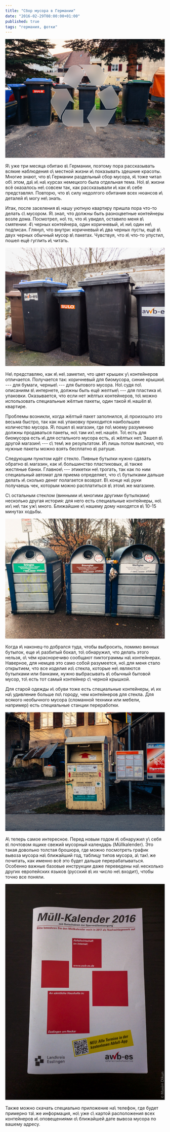 ```yaml
---
title: "Сбор мусора в Германии"
date: "2016-02-29T08:00:00+01:00"
published: true
tags: "германия, фотки"
---
```


![](/images/photos/muell/muell-cover.jpg)

Я\ уже три месяца обитаю в\ Германии, поэтому пора рассказывать всякие
наблюдения о\ местной жизни и\ показывать здешние красоты. Многие знают, что
в\ Германии раздельный сбор мусора, я\ тоже читал об\ этом, да\ и\ на\ курсах
немецкого была отдельная тема. Но\ в\ жизни всё оказалось не\ совсем так, как
рассказывали и\ как я\ себе представлял. Повторю, что в\ силу недолгого обитания
всех нюансов и\ деталей я\ могу не\ знать.

<!--more-->

Итак, после заселения в\ нашу уютную квартиру пришла пора что-то делать
с\ мусором. Я\ знал, что должны быть разноцветные контейнеры возле дома.
Посмотрел, но\ то, что я\ увидел, оставило меня в\ смятении: 4\ черных
контейнера, один коричневый, и\ ни\ один не\ подписан. Глянул, что внутри:
коричневый и\ два черных пусты, ещё в\ двух черных обычный мусор в\ пакетах.
Чувствуя, что я\ что-то упустил, пошел ещё гуглить и\ читать.

![Контейнеры возле дома](/images/photos/muell/muell-home.jpg)

Не\ представляю, как я\ не\ заметил, что цвет крышек у\ контейнеров отличается.
Получается так: коричневый для биомусора, синие крышки\ --- для бумаги,
черные\ --- для бытового мусора. Но\ судя по\ описаниям в\ интернете, должны
быть ещё желтые\ --- для пластика и\ упаковки. Оказывается, что если нет жёлтых
контейнеров, то\ можно использовать специальные жёлтые пакеты, один такой
я\ нашёл в\ квартире.

Проблемы возникли, когда жёлтый пакет заполнился, а\ произошло это весьма
быстро, так как на\ упаковку приходится наибольшее количество мусора. Я\ пошел
в\ магазин, где по\ моему разумению должны продаваться пакеты, но\ там
их\ не\ нашёл. То\ есть для биомусора есть и\ для остального мусора есть,
а\ жёлтых нет. Зашел в\ другой магазин\ --- с\ тем\ же результатом. И\ лишь
потом выяснил, что нужные пакеты можно взять бесплатно в\ ратуше.

Следующим пунктом идёт стекло. Пивные бутылки нужно сдавать обратно в\ магазин,
как и\ большинство пластиковых, а\ также жестяные банки. Главное\ --- этикетки
не\ трогать, так как по ним специальный автомат для приема определяет, что
с\ бутылками дальше делать и\ сколько денег полагается возврат. В\ конце
на\ руки получаешь чек, которым можно расплатиться в\ этом\ же магазине.

С\ остальным стеклом (винными и\ многими другими бутылками) несколько другая
история: для него есть специальные контейнеры, но\ их\ не\ так уж\ много.
Ближайшие к\ нашему дому находятся в\ 10-15 минутах ходьбы.

![](/images/photos/muell/muell-glass.jpg)

Когда я\ наконец-то добрался туда, чтобы выбросить, помимо винных бутылок, еще
и\ разбитый бокал, то\ обнаружил, что делать этого нельзя, о\ чём красноречиво
сообщают пиктограммы на\ контейнерах. Наверное, для немцев это само собой
разумеется, но\ для меня стало открытием, что все изделия из\ стекла, которые
не\ являются бутылками или банками, нужно выбрасывать в\ обычный бытовой мусор,
то\ есть тот самый контейнер с\ черной крышкой.

Для старой одежды и\ обуви тоже есть специальные контейнеры, и\ их
на\ удивление больше по\ городу, чем контейнеров для стекла. Для всякого
необычного мусора (сломанной техники или мебели, например) есть специальные
станции переработки.

![](/images/photos/muell/muell-kleidung.jpg)

А\ теперь самое интересное. Перед новым годом я\ обнаружил у\ себя в\ почтовом
ящике свежий мусорный календарь (Müllkalender). Это такая довольно толстая
брошюра, где можно посмотреть график вывоза мусора на\ ближайший год, таблицу
типов мусора, а\ так\ же почитать, как именно всё это будет дальше
перерабатываться. Особенно важные базовые инструкции даже переведены
на\ несколько других европейских языков (русский в\ их число не\ входит), чтобы
точно все поняли.

![](/images/photos/muell/muell-kalender.jpg)

Также можно скачать специально приложение на\ телефон, где будет примерно та\ же
информация, но\ уже с\ картой расположения всех контейнеров и\ оповещениями
о\ ближайшей дате вывоза мусора по вашему адресу.
